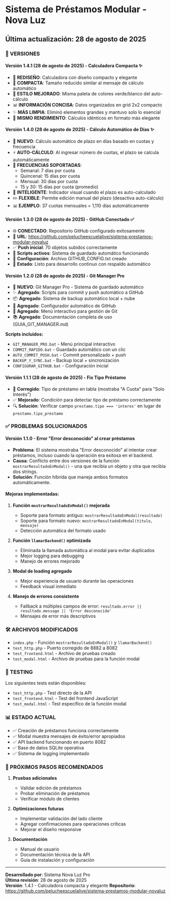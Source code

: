 # Sistema de Préstamos Modular - Nova Luz

## Última actualización: 28 de agosto de 2025

### 🎉 VERSIONES

#### Versión 1.4.1 (28 de agosto de 2025) - Calculadora Compacta ✨
- 🎨 **REDISEÑO**: Calculadora con diseño compacto y elegante
- 📱 **COMPACTA**: Tamaño reducido similar al mensaje de cálculo automático
- 🎯 **ESTILO MEJORADO**: Misma paleta de colores verde/blanco del auto-cálculo
- 📊 **INFORMACIÓN CONCISA**: Datos organizados en grid 2x2 compacto
- ✨ **MÁS LIMPIA**: Eliminó elementos grandes y mantuvo solo lo esencial
- 🧮 **MISMO RENDIMIENTO**: Cálculos idénticos en formato más elegante

#### Versión 1.4.0 (28 de agosto de 2025) - Cálculo Automático de Días ✨
- 🧮 **NUEVO**: Cálculo automático de plazo en días basado en cuotas y frecuencia
- ⚡ **AUTO-CÁLCULO**: Al ingresar número de cuotas, el plazo se calcula automáticamente
- 📅 **FRECUENCIAS SOPORTADAS**:
  - Semanal: 7 días por cuota
  - Quincenal: 15 días por cuota  
  - Mensual: 30 días por cuota
  - 15 y 30: 15 días por cuota (promedio)
- 🎯 **INTELIGENTE**: Indicador visual cuando el plazo es auto-calculado
- ✏️ **FLEXIBLE**: Permite edición manual del plazo (desactiva auto-cálculo)
- 📊 **EJEMPLO**: 37 cuotas mensuales = 1,110 días automáticamente

#### Versión 1.3.0 (28 de agosto de 2025) - GitHub Conectado ✅
- 🌐 **CONECTADO**: Repositorio GitHub configurado exitosamente
- 🔗 **URL**: https://github.com/pelucheescuelalive/sistema-prestamos-modular-novaluz
- ✅ **Push inicial**: 70 objetos subidos correctamente
- 🚀 **Scripts activos**: Sistema de guardado automático funcionando
- 📁 **Configuración**: Archivo GITHUB_CONFIG.txt creado
- 🎯 **Estado**: Listo para desarrollo continuo con respaldo automático

#### Versión 1.2.0 (28 de agosto de 2025) - Git Manager Pro
- 🚀 **NUEVO**: Git Manager Pro - Sistema de guardado automático
- ✨ **Agregado**: Scripts para commit y push automático a GitHub
- 📦 **Agregado**: Sistema de backup automático local + nube
- 🔧 **Agregado**: Configurador automático de GitHub
- 🎯 **Agregado**: Menú interactivo para gestión de Git
- 📚 **Agregado**: Documentación completa de uso (GUIA_GIT_MANAGER.md)

**Scripts incluidos:**
- `GIT_MANAGER_PRO.bat` - Menú principal interactivo
- `COMMIT_RAPIDO.bat` - Guardado automático con un clic
- `AUTO_COMMIT_PUSH.bat` - Commit personalizado + push
- `BACKUP_Y_SYNC.bat` - Backup local + sincronización
- `CONFIGURAR_GITHUB.bat` - Configuración inicial

#### Versión 1.1.1 (28 de agosto de 2025) - Fix Tipo Préstamo
- 🐛 **Corregido**: Tipo de préstamo en tabla (mostraba "A Cuota" para "Solo Interés")
- ✅ **Mejorado**: Condición para detectar tipo de préstamo correctamente
- 🔍 **Solución**: Verificar campo `prestamo.tipo === 'interes'` en lugar de `prestamo.tipo_prestamo`

### ✅ PROBLEMAS SOLUCIONADOS

#### Versión 1.1.0 - Error "Error desconocido" al crear préstamos
- **Problema**: El sistema mostraba "Error desconocido" al intentar crear préstamos, incluso cuando la operación era exitosa en el backend.
- **Causa**: Conflicto entre dos versiones de la función `mostrarResultadoEnModal()` - una que recibía un objeto y otra que recibía dos strings.
- **Solución**: Función híbrida que maneja ambos formatos automáticamente.

#### Mejoras implementadas:
1. **Función `mostrarResultadoEnModal()` mejorada**
   - Soporte para formato antiguo: `mostrarResultadoEnModal(resultado)`
   - Soporte para formato nuevo: `mostrarResultadoEnModal(titulo, mensaje)`
   - Detección automática del formato usado

2. **Función `llamarBackend()` optimizada**
   - Eliminada la llamada automática al modal para evitar duplicados
   - Mejor logging para debugging
   - Manejo de errores mejorado

3. **Modal de loading agregado**
   - Mejor experiencia de usuario durante las operaciones
   - Feedback visual inmediato

4. **Manejo de errores consistente**
   - Fallback a múltiples campos de error: `resultado.error || resultado.message || 'Error desconocido'`
   - Mensajes de error más descriptivos

### 🛠️ ARCHIVOS MODIFICADOS

- `index.php` - Función `mostrarResultadoEnModal()` y `llamarBackend()`
- `test_http.php` - Puerto corregido de 8882 a 8082
- `test_frontend.html` - Archivo de pruebas creado
- `test_modal.html` - Archivo de pruebas para la función modal

### 🧪 TESTING

Los siguientes tests están disponibles:
- `test_http.php` - Test directo de la API
- `test_frontend.html` - Test del frontend JavaScript
- `test_modal.html` - Test específico de la función modal

### 📊 ESTADO ACTUAL

- ✅ Creación de préstamos funciona correctamente
- ✅ Modal muestra mensajes de éxito/error apropiados
- ✅ API backend funcionando en puerto 8082
- ✅ Base de datos SQLite operativa
- ✅ Sistema de logging implementado

### 🚀 PRÓXIMOS PASOS RECOMENDADOS

1. **Pruebas adicionales**
   - Validar edición de préstamos
   - Probar eliminación de préstamos
   - Verificar módulo de clientes

2. **Optimizaciones futuras**
   - Implementar validación del lado cliente
   - Agregar confirmaciones para operaciones críticas
   - Mejorar el diseño responsive

3. **Documentación**
   - Manual de usuario
   - Documentación técnica de la API
   - Guía de instalación y configuración

---

**Desarrollado por**: Sistema Nova Luz Pro  
**Última revisión**: 28 de agosto de 2025  
**Versión**: 1.4.1 - Calculadora compacta y elegante
**Repositorio**: https://github.com/pelucheescuelalive/sistema-prestamos-modular-novaluz
